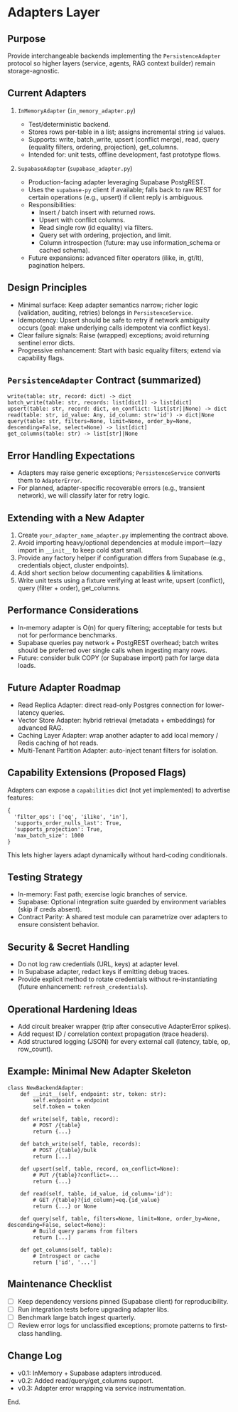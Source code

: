 Adapters Layer
==============

Purpose
-------
Provide interchangeable backends implementing the `PersistenceAdapter` protocol so higher layers (service, agents, RAG context builder) remain storage-agnostic.

Current Adapters
----------------
1. `InMemoryAdapter` (`in_memory_adapter.py`)
   - Test/deterministic backend.
   - Stores rows per-table in a list; assigns incremental string `id` values.
   - Supports: write, batch_write, upsert (conflict merge), read, query (equality filters, ordering, projection), get_columns.
   - Intended for: unit tests, offline development, fast prototype flows.

2. `SupabaseAdapter` (`supabase_adapter.py`)
   - Production-facing adapter leveraging Supabase PostgREST.
   - Uses the `supabase-py` client if available; falls back to raw REST for certain operations (e.g., upsert) if client reply is ambiguous.
   - Responsibilities:
     * Insert / batch insert with returned rows.
     * Upsert with conflict columns.
     * Read single row (id equality) via filters.
     * Query set with ordering, projection, and limit.
     * Column introspection (future: may use information_schema or cached schema).
   - Future expansions: advanced filter operators (ilike, in, gt/lt), pagination helpers.

Design Principles
-----------------
- Minimal surface: Keep adapter semantics narrow; richer logic (validation, auditing, retries) belongs in `PersistenceService`.
- Idempotency: Upsert should be safe to retry if network ambiguity occurs (goal: make underlying calls idempotent via conflict keys).
- Clear failure signals: Raise (wrapped) exceptions; avoid returning sentinel error dicts.
- Progressive enhancement: Start with basic equality filters; extend via capability flags.

`PersistenceAdapter` Contract (summarized)
-----------------------------------------
```
write(table: str, record: dict) -> dict
batch_write(table: str, records: list[dict]) -> list[dict]
upsert(table: str, record: dict, on_conflict: list[str]|None) -> dict
read(table: str, id_value: Any, id_column: str='id') -> dict|None
query(table: str, filters=None, limit=None, order_by=None, descending=False, select=None) -> list[dict]
get_columns(table: str) -> list[str]|None
```

Error Handling Expectations
---------------------------
- Adapters may raise generic exceptions; `PersistenceService` converts them to `AdapterError`.
- For planned, adapter-specific recoverable errors (e.g., transient network), we will classify later for retry logic.

Extending with a New Adapter
----------------------------
1. Create `your_adapter_name_adapter.py` implementing the contract above.
2. Avoid importing heavy/optional dependencies at module import—lazy import in `__init__` to keep cold start small.
3. Provide any factory helper if configuration differs from Supabase (e.g., credentials object, cluster endpoints).
4. Add short section below documenting capabilities & limitations.
5. Write unit tests using a fixture verifying at least write, upsert (conflict), query (filter + order), get_columns.

Performance Considerations
--------------------------
- In-memory adapter is O(n) for query filtering; acceptable for tests but not for performance benchmarks.
- Supabase queries pay network + PostgREST overhead; batch writes should be preferred over single calls when ingesting many rows.
- Future: consider bulk COPY (or Supabase import) path for large data loads.

Future Adapter Roadmap
----------------------
- Read Replica Adapter: direct read-only Postgres connection for lower-latency queries.
- Vector Store Adapter: hybrid retrieval (metadata + embeddings) for advanced RAG.
- Caching Layer Adapter: wrap another adapter to add local memory / Redis caching of hot reads.
- Multi-Tenant Partition Adapter: auto-inject tenant filters for isolation.

Capability Extensions (Proposed Flags)
-------------------------------------
Adapters can expose a `capabilities` dict (not yet implemented) to advertise features:
```
{
  'filter_ops': ['eq', 'ilike', 'in'],
  'supports_order_nulls_last': True,
  'supports_projection': True,
  'max_batch_size': 1000
}
```
This lets higher layers adapt dynamically without hard-coding conditionals.

Testing Strategy
----------------
- In-memory: Fast path; exercise logic branches of service.
- Supabase: Optional integration suite guarded by environment variables (skip if creds absent).
- Contract Parity: A shared test module can parametrize over adapters to ensure consistent behavior.

Security & Secret Handling
--------------------------
- Do not log raw credentials (URL, keys) at adapter level.
- In Supabase adapter, redact keys if emitting debug traces.
- Provide explicit method to rotate credentials without re-instantiating (future enhancement: `refresh_credentials`).

Operational Hardening Ideas
---------------------------
- Add circuit breaker wrapper (trip after consecutive AdapterError spikes).
- Add request ID / correlation context propagation (trace headers).
- Add structured logging (JSON) for every external call (latency, table, op, row_count).

Example: Minimal New Adapter Skeleton
-------------------------------------
```
class NewBackendAdapter:
    def __init__(self, endpoint: str, token: str):
        self.endpoint = endpoint
        self.token = token

    def write(self, table, record):
        # POST /{table}
        return {...}

    def batch_write(self, table, records):
        # POST /{table}/bulk
        return [...]

    def upsert(self, table, record, on_conflict=None):
        # PUT /{table}?conflict=...
        return {...}

    def read(self, table, id_value, id_column='id'):
        # GET /{table}?{id_column}=eq.{id_value}
        return {...} or None

    def query(self, table, filters=None, limit=None, order_by=None, descending=False, select=None):
        # Build query params from filters
        return [...]

    def get_columns(self, table):
        # Introspect or cache
        return ['id', '...']
```

Maintenance Checklist
---------------------
- [ ] Keep dependency versions pinned (Supabase client) for reproducibility.
- [ ] Run integration tests before upgrading adapter libs.
- [ ] Benchmark large batch ingest quarterly.
- [ ] Review error logs for unclassified exceptions; promote patterns to first-class handling.

Change Log
----------
- v0.1: InMemory + Supabase adapters introduced.
- v0.2: Added read/query/get_columns support.
- v0.3: Adapter error wrapping via service instrumentation.

End.
